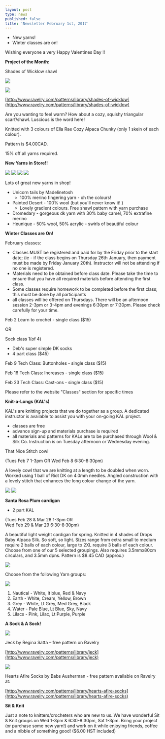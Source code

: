 ```yaml
---
layout: post
type: news
published: false
title: 'Newsletter February 1st, 2017'
---
```

- New yarns!
- Winter classes are on!

Wishing everyone a very Happy Valentines Day !!

**Project of the Month:**

Shades of Wicklow shawl

![]({{site.baseurl}}/news/img/feb17a.jpg)

![]({{site.baseurl}}/news/img/feb17b.jpg)

[http://www.ravelry.com/patterns/library/shades-of-wicklow](http://www.ravelry.com/patterns/library/shades-of-wicklow)

Are you wanting to feel warm? How about a cozy, squishy triangular scarf/shawl. Luscious is the word here!  

Knitted with 3 colours of Ella Rae Cozy Alpaca Chunky (only 1 skein of each colour).

Pattern is $4.00CAD.

15% off all yarns required.

**New Yarns in Store!!**

![]({{site.baseurl}}/news/img/feb17c.jpg)
![]({{site.baseurl}}/news/img/feb17d.jpg)
![]({{site.baseurl}}/news/img/feb17e.jpg)
![]({{site.baseurl}}/news/img/feb17f.jpg)
 
Lots of great new yarns in shop!

- Unicorn tails by Madelinetosh
    - 100% merino fingering yarn - oh the colours!
- Painted Desert - 100% wool (but you'll never know it! )
    - Lovely gradient colours. Free shawl pattern with yarn purchase
- Dromedary - gorgeous dk yarn with 30% baby camel, 70% extrafine merino
- Heunique - 50% wool, 50% acrylic - swirls of beautiful colour


**Winter Classes are On!**

February classes:
- Classes MUST  be registered and paid for by the Friday prior to the start date; (ie - if the class begins on Thursday 26th January, then payment must be made by Friday January 20th).  Instructor will not be attending if no one is registered.
- Materials need to be obtained before class date.  Please take the time to ensure that you have all required materials before attending the first class.
- Some classes require homework to be completed before the first class; this must be done by all participants
- all classes will be offered on Thursdays.  There will be an afternoon session 2-3pm or 3-4pm and evenings 6:30pm or 7:30pm.  Please check carefully for your time.  

Feb 2  Learn to crochet  - single class ($15)

OR

Sock class 1(of 4)
- Deb's super simple DK socks
- 4 part class ($45)

Feb 9  Tech Class: Buttonholes - single class ($15)

Feb 16  Tech Class: Increases - single class ($15)

Feb 23  Tech Class: Cast-ons - single class ($15)
        
Please refer to the website "Classes" section for specific times
  
**Knit-a-Longs (KAL's)**

KAL's are knitting projects that we do together as a group. A dedicated instructor is available to assist you with your on-going KAL project.
-  classes are free
-  advance sign-up and materials purchase is
     required 
-  all materials and patterns for KALs are to be
    purchased through Wool & Silk Co. 
Instruction is on Tuesday afternoon or Wednesday evening.

That Nice Stitch cowl

(Tues Feb 7  1-3pm   OR  Wed Feb 8  6:30-8:30pm)

A lovely cowl that we are knitting at a length to be doubled when worn. Worked using 1 ball of Riot DK on 4.0mm needles. Angled construction with a lovely stitch that enhances the long colour change of the yarn.
 
![]({{site.baseurl}}/news/img/feb17g.jpg)
![]({{site.baseurl}}/news/img/feb17h.jpg)

**Santa Rosa Plum cardigan**

 - 2 part KAL

(Tues Feb 28 & Mar 28  1-3pm   OR  
Wed Feb 29 & Mar 29  6:30-8:30pm)

A beautiful light weight cardigan for spring. Knitted in 4 shades of Drops Baby Alpaca Silk. So soft, so light. Sizes range from extra small to medium require 2 balls of each colour, large to 2XL require 3 balls of each colour. Choose from one of our 5 selected groupings. Also requires 3.5mmx80cm circulars, and 3.5mm dpns. Pattern is $8.45 CAD (approx.) 

![]({{site.baseurl}}/news/img/feb17i.jpg)

Choose from the following Yarn groups:

![]({{site.baseurl}}/news/img/feb17j.jpg)

1.  Nautical - White, lt blue, Red & Navy
2.  Earth  - White, Cream, Yellow, Brown
3.  Grey - White, Lt Grey, Med Grey, Black
4.  Water - Pale Blue, Lt Blue, Sky, Navy
5.  Lilacs - Pink, Lilac, Lt Purple, Purple
 
**A Sock & A Sock!**

![]({{site.baseurl}}/news/img/socks/feb1.jpg)

Jeck by Regina Satta – free pattern on Ravelry

[http://www.ravelry.com/patterns/library/jeck](http://www.ravelry.com/patterns/library/jeck)

![]({{site.baseurl}}/news/img/socks/feb2.jpg)

Hearts Afire Socks by Babs Ausherman  -  free  pattern available on Ravelry at:

[http://www.ravelry.com/patterns/library/hearts-afire-socks](http://www.ravelry.com/patterns/library/hearts-afire-socks)


**Sit & Knit**
 
Just a note to knitters/crocheters who are new to us. We have wonderful Sit & Knit groups on Wed 1-3pm & 6:30-8:30pm, Sat 1-3pm.  Bring your project (or purchase some new yarn!) and work on it while enjoying friends, coffee and a nibble of something good!  ($6.00 HST included)
